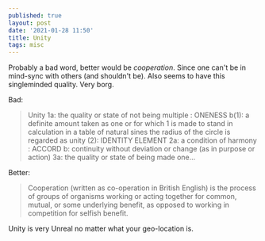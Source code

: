 ```yaml
---
published: true
layout: post
date: '2021-01-28 11:50'
title: Unity
tags: misc 
---
```

Probably a bad word, better would be _cooperation_. Since one can't be in mind-sync with others (and shouldn't be). Also seems to have this singleminded quality. Very borg.

Bad:  
> Unity
> 1a: the quality or state of not being multiple : ONENESS
> b(1): a definite amount taken as one or for which 1 is made to stand in calculation
> in a table of natural sines the radius of the circle is regarded as unity
> (2): IDENTITY ELEMENT
> 2a: a condition of harmony : ACCORD
> b: continuity without deviation or change (as in purpose or action)
> 3a: the quality or state of being made one... 

Better:  
> Cooperation (written as co-operation in British English) is the process of groups of organisms working or acting together for common, mutual, or some underlying benefit, as opposed to working in competition for selfish benefit.

Unity is very Unreal no matter what your geo-location is.
